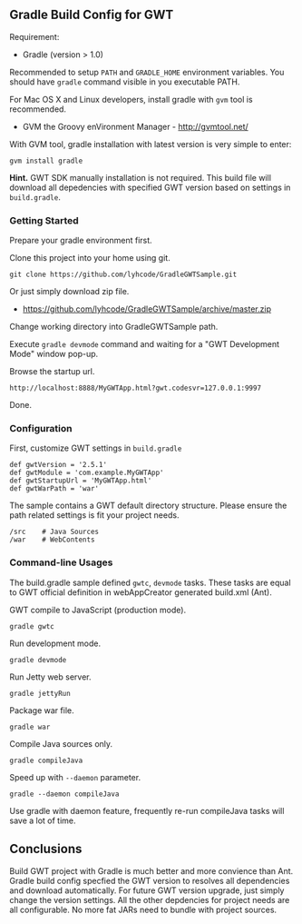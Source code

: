 ## Gradle Build Config for GWT ##

Requirement:

* Gradle (version > 1.0)

Recommended to setup ``PATH`` and ``GRADLE_HOME`` environment variables.
You should have ``gradle`` command visible in you executable PATH.

For Mac OS X and Linux developers, install gradle with ``gvm`` tool is recommended.

* GVM the Groovy enVironment Manager - http://gvmtool.net/

With GVM tool, gradle installation with latest version is very simple to enter:

    gvm install gradle

**Hint.** GWT SDK manually installation is not required.
This build file will download all depedencies with specified GWT version based on settings in ``build.gradle``.

### Getting Started ###

Prepare your gradle environment first.

Clone this project into your home using git.

    git clone https://github.com/lyhcode/GradleGWTSample.git

Or just simply download zip file.

* https://github.com/lyhcode/GradleGWTSample/archive/master.zip

Change working directory into GradleGWTSample path.

Execute ``gradle devmode`` command and waiting for a "GWT Development Mode" window pop-up.

Browse the startup url.

    http://localhost:8888/MyGWTApp.html?gwt.codesvr=127.0.0.1:9997

Done.

### Configuration ###

First, customize GWT settings in ``build.gradle``

    def gwtVersion = '2.5.1'
    def gwtModule = 'com.example.MyGWTApp'
    def gwtStartupUrl = 'MyGWTApp.html'
    def gwtWarPath = 'war'

The sample contains a GWT default directory structure.
Please ensure the path related settings is fit your project needs.

    /src    # Java Sources
    /war    # WebContents

### Command-line Usages ###

The build.gradle sample defined ``gwtc``, ``devmode`` tasks.
These tasks are equal to GWT official definition in webAppCreator generated build.xml (Ant).

GWT compile to JavaScript (production mode).

    gradle gwtc

Run development mode.

    gradle devmode

Run Jetty web server.

    gradle jettyRun

Package war file.

    gradle war

Compile Java sources only.

    gradle compileJava

Speed up with ``--daemon`` parameter.

    gradle --daemon compileJava

Use gradle with daemon feature, frequently re-run compileJava tasks will save a lot of time.

## Conclusions ##

Build GWT project with Gradle is much better and more convience than Ant.
Gradle build config specfied the GWT version to resolves all dependencies and download automatically.
For future GWT version upgrade, just simply change the version settings.
All the other depdencies for project needs are all configurable.
No more fat JARs need to bundle with project sources.
